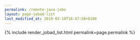 ```yaml
---
permalink: /remote-java-jobs
layout: page-jobad-list
last_modified_at: 2019-03-19T18:47:58+0100
---
```

{% include render_jobad_list.html permalink=page.permalink %}
